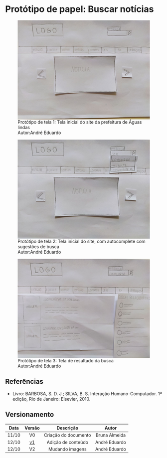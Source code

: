 # Protótipo de papel: Buscar notícias

<figure>
<img align=center width="950" src="../../imagens/papel/tela_busca1.jpg">
<figcaption>Protótipo de tela 1: Tela inicial do site da prefeitura de Águas lindas<br>
Autor:André Eduardo<br></figcaption>
</figure>

<figure>
<img align=center width="950" src="../../imagens/papel/tela_busca2.jpg">
<figcaption>Protótipo de tela 2: Tela inicial do site, com autocomplete com sugestões de busca<br>
Autor:André Eduardo<br></figcaption>
</figure>

<figure>
<img align=center width="950" src="../../imagens/papel/tela_busca3.jpg">
<figcaption>Protótipo de tela 3: Tela de resultado da busca<br>
Autor:André Eduardo</figcaption>
</figure>

## Referências

- Livro: BARBOSA, S. D. J.; SILVA, B. S. Interação Humano-Computador. 1ª edição, Rio de Janeiro: Elsevier, 2010.

## Versionamento

| Data  |              Versão               |      Descrição       |     Autor     |
| :---: | :-------------------------------: | :------------------: | :-----------: |
| 11/10 |                V0                 | Criação do documento | Bruna Almeida |
| 12/10 | <a href="../prototipo2_v1">v1</a> |  Adição de conteúdo  | André Eduardo |
| 12/10 |                V2                 |   Mudando imagens    | André Eduardo |
